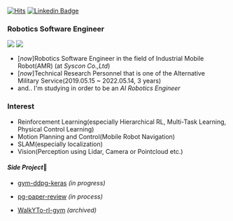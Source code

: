 [![Hits](https://hits.seeyoufarm.com/api/count/incr/badge.svg?url=https%3A%2F%2Fgithub.com%2FCUN-bjy)](https://hits.seeyoufarm.com)
[![Linkedin Badge](https://img.shields.io/badge/-LinkedIn-blue?style=flat-square&logo=Linkedin&logoColor=white&link=https://www.linkedin.com/in/seong-yun-byeon-8183a8113/)](https://www.linkedin.com/in/junyeob-baek-640abb5b/)


### Robotics Software Engineer  
![](https://img.shields.io/badge/-Python-333?style=flat-square&logo=Python&logoColor=fff)   ![](https://img.shields.io/badge/-C/C++-c14438?style=flat-square&logo=C&logoColor=fff)



- [*now*]Robotics Software Engineer in the field of Industrial Mobile Robot(AMR) (at *Syscon Co.,Ltd*)
- [*now*]Technical Research Personnel that is one of the Alternative Military Service(2019.05.15 ~ 2022.05.14, 3 years)
- and.. I'm studying in order to be an *AI Robotics Engineer*

### Interest

- Reinforcement Learning(especially Hierarchical RL, Multi-Task Learning, Physical Control Learning)
- Motion Planning and Control(Mobile Robot Navigation)
- SLAM(especially localization)
- Vision(Perception using Lidar, Camera or Pointcloud etc.)

#### *Side Project*🔭

- [gym-ddpg-keras](https://github.com/CUN-bjy/walkyto-ddpg) *(in progress)*
- [pg-paper-review](https://github.com/CUN-bjy/pg-paper-review) *(in process)*

- [WalkYTo-rl-gym](https://github.com/CUN-bjy/WalkYTo-rl) *(archived)* 

